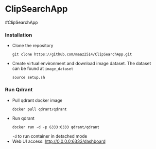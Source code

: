 # ClipSearchApp
#ClipSearchApp
### Installation
* Clone the repository
    ```
    git clone https://github.com/maaz2514/ClipSearchApp.git
    ```
* Create virtual environment and download image dataset. The dataset can be found at `image_dataset`
    ```
    source setup.sh
    ```
### Run Qdrant
* Pull qdrant docker image 
    ```
    docker pull qdrant/qdrant
    ```
* Run qdrant 
    ```
    docker run -d -p 6333:6333 qdrant/qdrant
     ```
     `-d` to run container in detached mode
* Web UI access: http://0.0.0.0:6333/dashboard